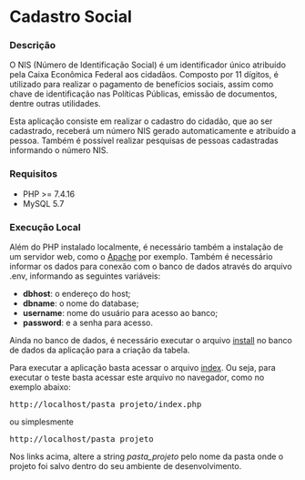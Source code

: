 # Cadastro Social

### Descrição
O NIS (Número de Identificação Social) é um identificador único atribuído pela Caixa Econômica Federal aos cidadãos. Composto por 11 dígitos, é utilizado para realizar o pagamento de benefícios sociais, assim como chave de identificação nas Políticas Públicas, emissão de documentos, dentre outras utilidades. 

Esta aplicação consiste em realizar o cadastro do cidadão, que ao ser cadastrado, receberá um número NIS gerado automaticamente e atribuído a pessoa. Também é possível realizar pesquisas de pessoas cadastradas informando o número NIS.

### Requisitos
<ul>
    <li>PHP >= 7.4.16</li>
    <li>MySQL 5.7</li>
</ul>

### Execução Local
Além do PHP instalado localmente, é necessário também a instalação de um servidor web, como o <a href="https://www.apache.org/" target="_blank">Apache</a> por exemplo. Também é necessário informar os dados para conexão com o banco de dados através do arquivo .env, informando as seguintes variáveis:

<ul>
    <li><b>dbhost</b>: o endereço do host;</li>
    <li><b>dbname</b>: o nome do database;</li>
    <li><b>username</b>: nome do usuário para acesso ao banco;</li>
    <li><b>password</b>: e a senha para acesso.</li>
</ul>

Ainda no banco de dados, é necessário executar o arquivo [install](install.sql) no banco de dados da aplicação para a criação da tabela.

Para executar a aplicação basta acessar o arquivo [index](index.php). Ou seja, para executar o teste basta acessar este arquivo no navegador, como no exemplo abaixo:

<pre>
http://localhost/pasta_projeto/index.php
</pre>

ou simplesmente

<pre>
http://localhost/pasta_projeto
</pre>

Nos links acima, altere a string <i>pasta_projeto</i> pelo nome da pasta onde o projeto foi salvo dentro do seu ambiente de desenvolvimento.
